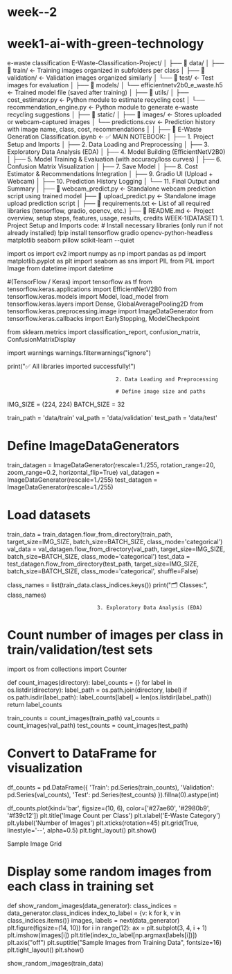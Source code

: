 # week--2
# week1-ai-with-green-technology
e-waste classification
E-Waste-Classification-Project/
│
├── 📁 data/
│   ├── 📁 train/                        ← Training images organized in subfolders per class
│   ├── 📁 validation/                   ← Validation images organized similarly
│   └── 📁 test/                         ← Test images for evaluation
│
├── 📁 models/
│   └── efficientnetv2b0_e_waste.h5     ← Trained model file (saved after training)
│
├── 📁 utils/
│   ├── cost_estimator.py               ← Python module to estimate recycling cost
│   └── recommendation_engine.py        ← Python module to generate e-waste recycling suggestions
│
├── 📁 static/
│   ├── 📁 images/                       ← Stores uploaded or webcam-captured images
│   └── predictions.csv                 ← Prediction history with image name, class, cost, recommendations
│
│
├── 📄 E-Waste Generation Classification.ipynb  ← ✅ MAIN NOTEBOOK:
│   ├── 1. Project Setup and Imports
│   ├── 2. Data Loading and Preprocessing
│   ├── 3. Exploratory Data Analysis (EDA)
│   ├── 4. Model Building (EfficientNetV2B0)
│   ├── 5. Model Training & Evaluation (with accuracy/loss curves)
│   ├── 6. Confusion Matrix Visualization
│   ├── 7. Save Model
│   ├── 8. Cost Estimator & Recommendations Integration
│   ├── 9. Gradio UI (Upload + Webcam)
│   ├── 10. Prediction History Logging
│   └── 11. Final Output and Summary
│
├── 📄 webcam_predict.py                ← Standalone webcam prediction script using trained model
├── 📄 upload_predict.py                ← Standalone image upload prediction script
│
├── 📄 requirements.txt                 ← List of all required libraries (tensorflow, gradio, opencv, etc.)
├── 📄 README.md                        ← Project overview, setup steps, features, usage, results, credits
                           WEEK-1(DATASET)
                            1. Project Setup and Imports
                            code:
                            # Install necessary libraries (only run if not already installed)
!pip install tensorflow gradio opencv-python-headless matplotlib seaborn pillow scikit-learn --quiet


import os
import cv2
import numpy as np
import pandas as pd
import matplotlib.pyplot as plt
import seaborn as sns
import PIL
from PIL import Image
from datetime import datetime

#(TensorFlow / Keras)
import tensorflow as tf
from tensorflow.keras.applications import EfficientNetV2B0
from tensorflow.keras.models import Model, load_model
from tensorflow.keras.layers import Dense, GlobalAveragePooling2D
from tensorflow.keras.preprocessing.image import ImageDataGenerator
from tensorflow.keras.callbacks import EarlyStopping, ModelCheckpoint


from sklearn.metrics import classification_report, confusion_matrix, ConfusionMatrixDisplay


import warnings
warnings.filterwarnings("ignore")

print("✅ All libraries imported successfully!")

                                       2. Data Loading and Preprocessing

                                       # Define image size and paths
IMG_SIZE = (224, 224)
BATCH_SIZE = 32

train_path = 'data/train'
val_path = 'data/validation'
test_path = 'data/test'

# Define ImageDataGenerators
train_datagen = ImageDataGenerator(rescale=1./255, rotation_range=20,
                                   zoom_range=0.2, horizontal_flip=True)
val_datagen = ImageDataGenerator(rescale=1./255)
test_datagen = ImageDataGenerator(rescale=1./255)

# Load datasets
train_data = train_datagen.flow_from_directory(train_path, target_size=IMG_SIZE,
                                               batch_size=BATCH_SIZE, class_mode='categorical')
val_data = val_datagen.flow_from_directory(val_path, target_size=IMG_SIZE,
                                           batch_size=BATCH_SIZE, class_mode='categorical')
test_data = test_datagen.flow_from_directory(test_path, target_size=IMG_SIZE,
                                             batch_size=BATCH_SIZE, class_mode='categorical',
                                             shuffle=False)

class_names = list(train_data.class_indices.keys())
print("🗂️ Classes:", class_names)

                                 3. Exploratory Data Analysis (EDA)
# Count number of images per class in train/validation/test sets
import os
from collections import Counter

def count_images(directory):
    label_counts = {}
    for label in os.listdir(directory):
        label_path = os.path.join(directory, label)
        if os.path.isdir(label_path):
            label_counts[label] = len(os.listdir(label_path))
    return label_counts

train_counts = count_images(train_path)
val_counts = count_images(val_path)
test_counts = count_images(test_path)

# Convert to DataFrame for visualization
df_counts = pd.DataFrame({
    'Train': pd.Series(train_counts),
    'Validation': pd.Series(val_counts),
    'Test': pd.Series(test_counts)
}).fillna(0).astype(int)

df_counts.plot(kind='bar', figsize=(10, 6), color=['#27ae60', '#2980b9', '#f39c12'])
plt.title('Image Count per Class')
plt.xlabel('E-Waste Category')
plt.ylabel('Number of Images')
plt.xticks(rotation=45)
plt.grid(True, linestyle='--', alpha=0.5)
plt.tight_layout()
plt.show()

 Sample Image Grid
 # Display some random images from each class in training set
def show_random_images(data_generator):
    class_indices = data_generator.class_indices
    index_to_label = {v: k for k, v in class_indices.items()}
    images, labels = next(data_generator)
    plt.figure(figsize=(14, 10))
    for i in range(12):
        ax = plt.subplot(3, 4, i + 1)
        plt.imshow(images[i])
        plt.title(index_to_label[np.argmax(labels[i])])
        plt.axis("off")
    plt.suptitle("Sample Images from Training Data", fontsize=16)
    plt.tight_layout()
    plt.show()

show_random_images(train_data)

                                            
